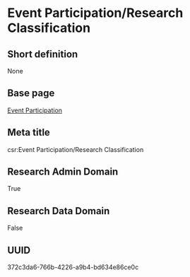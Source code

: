 # Event Participation/Research Classification
## Short definition
None
## Base page
[Event Participation](../../Objects/Event%20Participation.md)
## Meta title
csr:Event Participation/Research Classification
## Research Admin Domain
True
## Research Data Domain
False
## UUID
372c3da6-766b-4226-a9b4-bd634e86ce0c
